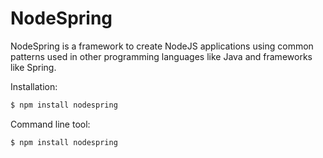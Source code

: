 # NodeSpring


NodeSpring is a framework to create NodeJS applications using common patterns used in other programming languages like Java and frameworks like Spring.



Installation:
```bash
$ npm install nodespring
```

Command line tool:
```bash
$ npm install nodespring
```